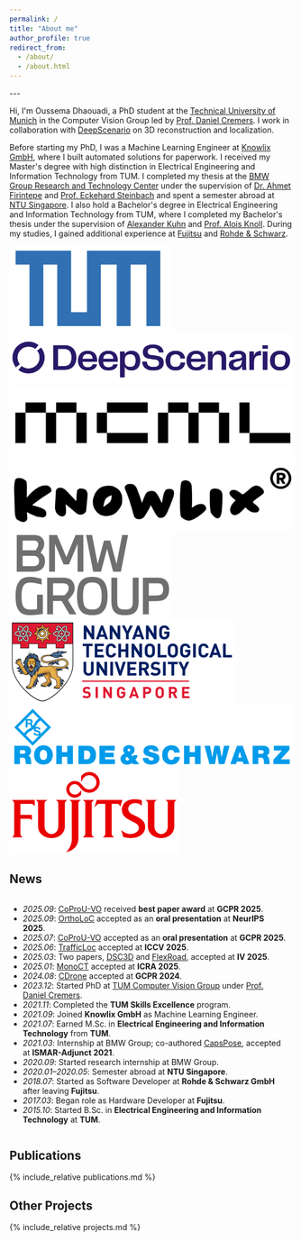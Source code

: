 ```yaml
---
permalink: /
title: "About me"
author_profile: true
redirect_from: 
  - /about/
  - /about.html
---
```


<head>
 
  <style>
    @media (max-width: 768px) {  /* when screen width ≤ 768px (typical mobile) */
      table.responsive td {
        display: block;
        width: 100% !important;  /* stack each cell full width */
      }
      table.responsive tr {
        display: block;
      }
    }
  </style>
</head>
---

Hi, I'm Oussema Dhaouadi, a PhD student at the <a href="https://www.tum.de/" target="_blank">Technical University of Munich</a> in the Computer Vision Group led by <a href="https://cvg.cit.tum.de/members/cremers" target="_blank">Prof. Daniel Cremers</a>. I work in collaboration with <a href="https://deepscenario.com" target="_blank">DeepScenario</a> on 3D reconstruction and localization.

Before starting my PhD, I was a Machine Learning Engineer at <a href="https://knowlix.ai/" target="_blank">Knowlix GmbH</a>, where I built automated solutions for paperwork. I received my Master's degree with high distinction in Electrical Engineering and Information Technology from TUM. I completed my thesis at the <a href="https://www.bmwgroup.com/" target="_blank">BMW Group Research and Technology Center</a> under the supervision of <a href="https://av.dfki.de/members/firintepe/" target="_blank">Dr. Ahmet Firintepe</a> and  <a href="https://www.ce.cit.tum.de/lmt/team/mitarbeiter/steinbach-eckehard/" target="_blank">Prof. Eckehard Steinbach</a> and spent a semester abroad at <a href="https://www.ntu.edu.sg/" target="_blank">NTU Singapore</a>. I also hold a Bachelor's degree in Electrical Engineering and Information Technology from TUM, where I completed my Bachelor's thesis under the supervision of <a href="https://www.linkedin.com/in/alexander-kuhn-4a680714b/" target="_blank">Alexander Kuhn</a> and <a href="https://www.ce.cit.tum.de/en/air/people/prof-dr-ing-habil-alois-knoll/" target="_blank">Prof. Alois Knoll</a>. During my studies, I gained additional experience at <a href="https://global.fujitsu/" target="_blank">Fujitsu</a> and <a href="https://www.rohde-schwarz.com/" target="_blank">Rohde & Schwarz</a>.

<div class="institution-list">

<a href="https://www.tum.de/en/" target="_blank" style="text-decoration: none;">
    <img src="./images/logos/tum.png" >
</a>


<a href="https://deepscenario.com/" target="_blank" style="text-decoration: none;">
    <img src="./images/logos/deepscenario.png" >
</a>


<a href="https://mcml.ai/" target="_blank" style="text-decoration: none;">
    <img src="./images/logos/mcml.png" >
</a>

<a href="https://knowlix.ai/" target="_blank" style="text-decoration: none;">
    <img src="./images/logos/knowlix.png" >
</a>

</div>

<div class="institution-list">



<a href="https://www.bmwgroup.com/" target="_blank" style="text-decoration: none;">
    <img src="./images/logos/bmw.png" >
</a>


<a href="https://www.ntu.edu.sg/" target="_blank" style="text-decoration: none;">
    <img src="./images/logos/ntu.png" >
</a>

<a href="https://www.rohde-schwarz.com/" target="_blank">
    <img src="./images/logos/rs.png" >
</a>


<a href="https://global.fujitsu/" target="_blank" style="text-decoration: none;">
    <img src="./images/logos/fujitsu.png" >
</a>


</div>

## News
<div id="news-container" style="overflow-y: auto; padding-right: 10px;">
  <ul id="news-list">
    <li><em>2025.09</em>: <a href="https://jchao-xie.github.io/CoProU/" target="_blank">CoProU-VO</a> received <b>best paper award</b> at <b>GCPR 2025</b>.</li>
    <li><em>2025.09</em>: <a href="https://deepscenario.github.io/OrthoLoC/" target="_blank">OrthoLoC</a> accepted as an <b>oral presentation</b> at <b>NeurIPS 2025</b>.</li>
    <li><em>2025.07</em>: <a href="https://jchao-xie.github.io/CoProU/" target="_blank">CoProU-VO</a> accepted as an <b>oral presentation</b> at <b>GCPR 2025</b>.</li>
    <li><em>2025.06</em>: <a href="https://tum-luk.github.io/projects/trafficloc/" target="_blank">TrafficLoc</a> accepted at <b>ICCV 2025</b>.</li>
    <li><em>2025.03</em>: Two papers, <a href="https://deepscenario.github.io/DSC3D/" target="_blank">DSC3D</a> and <a href="https://deepscenario.github.io/FlexRoad/" target="_blank">FlexRoad</a>, accepted at <b>IV 2025</b>.</li> 
    <li><em>2025.01</em>: <a href="https://arxiv.org/pdf/2503.13743" target="_blank">MonoCT</a> accepted at <b>ICRA 2025</b>.</li> 
    <li><em>2024.08</em>: <a href="https://deepscenario.github.io/CDrone/" target="_blank">CDrone</a> accepted at <b>GCPR 2024</b>.</li>
    <li><em>2023.12</em>: Started PhD at <a href="https://cvg.cit.tum.de/" target="_blank">TUM Computer Vision Group</a> under <a href="https://cvg.cit.tum.de/members/cremers" target="_blank">Prof. Daniel Cremers</a>.</li>
    <li><em>2021.11</em>: Completed the <b>TUM Skills Excellence</b> program.</li>
    <li><em>2021.09</em>: Joined <b>Knowlix GmbH</b> as Machine Learning Engineer.</li>
    <li><em>2021.07</em>: Earned M.Sc. in <b>Electrical Engineering and Information Technology</b> from <b>TUM</b>.</li>
    <li><em>2021.03</em>: Internship at BMW Group; co-authored <a href="https://www.dfki.uni-kl.de/~pagani/papers/Firintepe2021_ISMAR.pdf" target="_blank">CapsPose</a>, accepted at <b>ISMAR-Adjunct 2021</b>.</li>
    <li><em>2020.09</em>: Started research internship at BMW Group.</li>
    <li><em>2020.01–2020.05</em>: Semester abroad at <b>NTU Singapore</b>.</li>
    <li><em>2018.07</em>: Started as Software Developer at <b>Rohde & Schwarz GmbH</b> after leaving <b>Fujitsu</b>.</li>
    <li><em>2017.03</em>: Began role as Hardware Developer at <b>Fujitsu</b>.</li>
    <li><em>2015.10</em>: Started B.Sc. in <b>Electrical Engineering and Information Technology</b> at <b>TUM</b>.</li>
  </ul>
</div>


## Publications
{% include_relative publications.md %}


## Other Projects
{% include_relative projects.md %}

